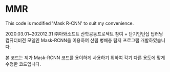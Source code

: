 # MMR
This code is modified 'Mask R-CNN' to suit my convenience.

2020.03.01~202012.31
㈜아와소프트 산학공동프로젝트 참여 + 단기인턴십
딥러닝 컴퓨터비전 모델인 Mask-RCNN을 이용하여
산림 병해충 탐지 프로그램 개발하였습니다.

본 코드는 제가 Mask-RCNN 코드를 용이하게 사용하기 위하여
각기 다른 용도에 맞게 수정한 코드입니다.
